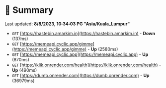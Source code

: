 # 📖 Summary
Last updated: **8/8/2023, 10:34:03 PG "Asia/Kuala_Lumpur"**

- `GET` [https://hastebin.amarkim.in](https://hastebin.amarkim.in) - **Down** (137ms)
- `GET` [https://memeapi.cyclic.app/gimme](https://memeapi.cyclic.app/gimme) - **Up** (2580ms)
- `GET` [https://memeapi.cyclic.app](https://memeapi.cyclic.app) - **Up** (870ms)
- `GET` [https://klik.onrender.com/health](https://klik.onrender.com/health) - **Up** (490ms)
- `GET` [https://dumb.onrender.com](https://dumb.onrender.com) - **Up** (36979ms)
